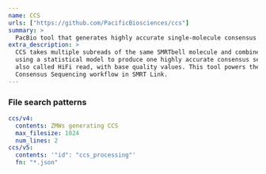 ```yaml
---
name: CCS
urls: ["https://github.com/PacificBiosciences/ccs"]
summary: >
  PacBio tool that generates highly accurate single-molecule consensus reads (HiFi Reads)
extra_description: >
  CCS takes multiple subreads of the same SMRTbell molecule and combines them
  using a statistical model to produce one highly accurate consensus sequence,
  also called HiFi read, with base quality values. This tool powers the Circular
  Consensus Sequencing workflow in SMRT Link.
---
```


### File search patterns

```yaml
ccs/v4:
  contents: ZMWs generating CCS
  max_filesize: 1024
  num_lines: 2
ccs/v5:
  contents: '"id": "ccs_processing"'
  fn: "*.json"
```
